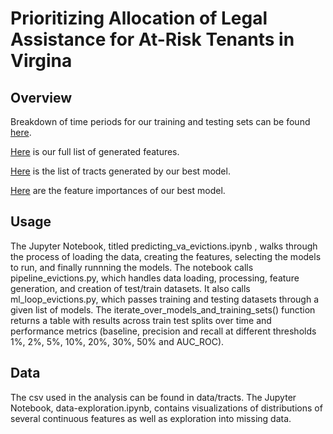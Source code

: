 # Prioritizing Allocation of Legal Assistance for At-Risk Tenants in Virgina

## Overview
Breakdown of time periods for our training and testing sets can be found [here](./data/time_splits.csv). 

[Here](./features.txt) is our full list of generated features. 

[Here](./predicted_tracts.csv) is the list of tracts generated by our best model.

[Here](./feature_importances.csv) are the feature importances of our best model. 


## Usage
The Jupyter Notebook, titled predicting_va_evictions.ipynb , walks through the process of loading the data, creating the features, selecting the models to run, and finally runnning the models. The notebook calls pipeline_evictions.py, which handles data loading, processing, feature generation, and creation of test/train datasets. It also calls ml_loop_evictions.py, which passes training and testing datasets through a given list of models. The iterate_over_models_and_training_sets() function returns a table with results across train test splits over time and performance metrics (baseline, precision and recall at different thresholds 1%, 2%, 5%, 10%, 20%, 30%, 50% and AUC_ROC).

## Data

The csv used in the analysis can be found in data/tracts. The Jupyter Notebook, data-exploration.ipynb, contains visualizations of distributions of several continuous features as well as exploration into missing data.
